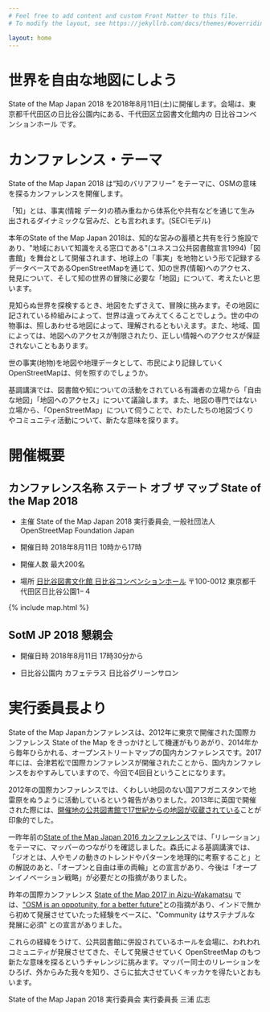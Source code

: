 ```yaml
---
# Feel free to add content and custom Front Matter to this file.
# To modify the layout, see https://jekyllrb.com/docs/themes/#overriding-theme-defaults

layout: home
---
```


# 世界を自由な地図にしよう

State of the Map Japan 2018 を2018年8月11日(土)に開催します。会場は、東京都千代田区の日比谷公園内にある、千代田区立図書文化館内の 日比谷コンベンションホール です。

# カンファレンス・テーマ

State of the Map Japan 2018 は“知のバリアフリー” をテーマに、OSMの意味を探るカンファレンスを開催します。

「知」とは、事実(情報 データ)の積み重ねから体系化や共有などを通じて生み出されるダイナミックな営みだ、とも言われます。(SECIモデル)

本年のState of the Map Japan 2018は、知的な営みの蓄積と共有を行う施設であり、"地域において知識をえる窓口である"(ユネスコ公共図書館宣言1994)「図書館」を舞台として開催されます、地球上の「事実」を地物という形で記録するデータベースであるOpenStreetMapを通じて、知の世界(情報)へのアクセス、発見について、そして知の世界の冒険に必要な「地図」について、考えたいと思います。

見知らぬ世界を探検するとき、地図をたずさえて、冒険に挑みます。その地図に記されている枠組みによって、世界は違ってみえてくることでしょう。世の中の物事は、照しあわせる地図によって、理解されるともいえます。また、地域、国によっては、地図へのアクセスが制限されたり、正しい情報へのアクセスが保証されないこともあります。

世の事実(地物)を地図や地理データとして、市民により記録していくOpenStreetMapは、何を照すのでしょうか。

基調講演では、図書館や知についての活動をされている有識者の立場から「自由な地図」「地図へのアクセス」について議論します。また、地図の専門ではない
立場から、「OpenStreetMap」について伺うことで、わたしたちの地図づくり やコミュニティ活動について、新たな意味を探ります。


# 開催概要

## カンファレンス名称 ステート オブ ザ マップ State of the Map 2018

* 主催    State of the Map Japan 2018 実行委員会,  一般社団法人OpenStreetMap Foundation Japan

* 開催日時  2018年8月11日 10時から17時

* 開催人数  最大200名

* 場所    [日比谷図書文化館 日比谷コンベンションホール](https://www.library.chiyoda.tokyo.jp/space/hibiyahall/ "日比谷コンベンションホール公式ページ")
〒100-0012 東京都千代田区日比谷公園1−４

{% include map.html %}


## SotM JP 2018 懇親会

* 開催日時  2018年8月11日 17時30分から

* 日比谷公園内 カフェテラス 日比谷グリーンサロン

# 実行委員長より

State of the Map Japanカンファレンスは、2012年に東京で開催された国際カンファレンス State of the Map をきっかけとして機運がもりあがり、2014年から毎年ひらかれる、オープンストリートマップの国内カンファレンスです。2017年には、会津若松で国際カンファレンスが開催されたことから、国内カンファレンスをおやすみしていますので、今回で4回目ということになります。

2012年の国際カンファレンスでは、くわしい地図のない国アフガニスタンで地雷原をぬうように活動しているという報告がありました。2013年に英国で開催された際には、[開催地の公共図書館で17世紀からの地図が収蔵されている](http://www.bham.lib.al.us/resources/maps/)ことが印象的でした。

一昨年前の[State of the Map Japan 2016 カンファレンス](https://stateofthemap.jp/2016/)では、「リレーション」をテーマに、マッパーのつながりを確認しました。森氏による基調講演では、「ジオとは、人やモノの動きのトレンドやパターンを地理的に考察すること」との解説のあと、「オープンと自由は車の両輪」との宣言があり、今後は「オープンイノベーション戦略」が必要だとの指摘がありました。

昨年の国際カンファレンス [State of the Map 2017 in Aizu-Wakamatsu](https://2017.stateofthemap.org/) では、["OSM is an oppotunity, for a better future"](https://speakerdeck.com/sotm2017/day1-1000-keynote)との指摘があり、インドで無から初めて発展させていたった経験をベースに、"Community はサステナブルな発展に必須" との宣言がありました。

これらの経緯をうけて、公共図書館に併設されているホールを会場に、われわれコミュニティが発展させてきた、そして発展させていく OpenStreetMap のもつ新たな意味を探るというチャレンジに挑みます。マッパー同士のリレーションをひろげ、外からみた我々を知り、さらに拡大させていくキッカケを得たいとおもいます。

State of the Map Japan 2018 実行委員会 実行委員長 三浦 広志


